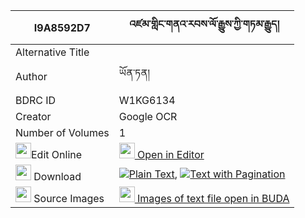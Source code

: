 |I9A8592D7|འཛམ་གླིང་གནའ་རབས་ལོ་རྒྱུས་ཀྱི་གཏམ་རྒྱུད། 
| --- | --- 
|Alternative Title |
|Author| ཡོན་ཏན།
|BDRC ID | W1KG6134
|Creator | Google OCR
|Number of Volumes| 1
|<img width="25" src="https://img.icons8.com/color/25/000000/edit-property.png">Edit Online| [<img width="25" src="https://avatars.githubusercontent.com/u/45091458?s=200&v=4"> Open in Editor](http://editor.openpecha.org/I9A8592D7)
|<img width="25" src="https://img.icons8.com/fluent/48/000000/download-2.png"/>  Download | [![](https://img.icons8.com/color/20/000000/txt.png)Plain Text](https://github.com/Openpecha/I9A8592D7/releases/download/v2/dzamling_narab_logyu_kyi_tamgy_plain_I9A8592D7.zip), [![](https://img.icons8.com/color/20/000000/txt.png)Text with Pagination](https://github.com/Openpecha/I9A8592D7/releases/download/v2/dzamling_narab_logyu_kyi_tamgy_pages_I9A8592D7.zip)
|<img width="25" src="https://img.icons8.com/plasticine/100/000000/pictures-folder.png"/>  Source Images | [<img width="25" src="https://library.bdrc.io/icons/BUDA-small.svg"> Images of text file open in BUDA](https://library.bdrc.io/show/bdr:W1KG6134)